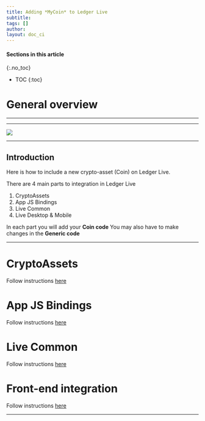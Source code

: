 ```yaml
---
title: Adding *MyCoin* to Ledger Live
subtitle:
tags: []
author:
layout: doc_ci
---
```


#### Sections in this article
{:.no_toc}
* TOC
{:toc}

# General overview

***
<!--

- [General overview](#general-overview)
  - [Introduction](#introduction)
- [CryptoAssets](#cryptoassets)
- [App JS Bindings](#app-js-bindings)
- [Live Common](#live-common)
- [Front-end integration](#front-end-integration)

-->

***

<!-- ------------- Image ------------- -->
<!-- --------------------------------- -->
![](../../../uploads/images/CI/code-blocks.png)

***
## Introduction
Here is how to include a new crypto-asset (Coin) on Ledger Live.

There are 4 main parts to integration in Ledger Live
1. CryptoAssets
2. App JS Bindings
3. Live Common
4. Live Desktop & Mobile

In each part you will add your **Coin code** You may also have to make changes in the **Generic code**


***
# CryptoAssets

Follow instructions [here](../41_live_cryptoassets)

# App JS Bindings

Follow instructions [here](../42_live_app_bindings)

# Live Common

Follow instructions [here](../43_live_common)

# Front-end integration

Follow instructions [here](../44_live_frontend)

***
